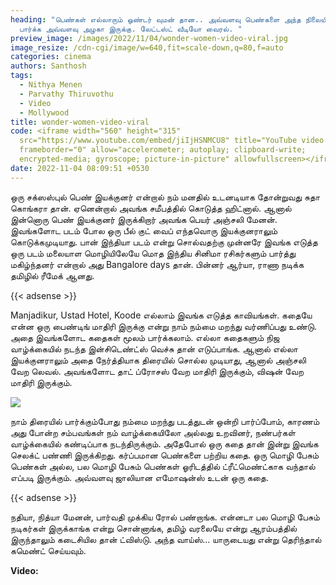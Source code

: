 ```yaml
---
heading: "பெண்கள் எல்லாரும் ஒண்டர் வுமன் தான.. அவ்வளவு பெண்களை அந்த நிலையில்
  பார்க்க அவ்வளவு அழகா இருக்கு. லேட்டஸ்ட் வீடியோ வைரல். "
preview_image: /images/2022/11/04/wonder-women-video-viral.jpg
image_resize: /cdn-cgi/image/w=640,fit=scale-down,q=80,f=auto
categories: cinema
authors: Santhosh
tags:
  - Nithya Menen
  - Parvathy Thiruvothu
  - Video
  - Mollywood
title: wonder-women-video-viral
code: <iframe width="560" height="315"
  src="https://www.youtube.com/embed/jiIjHSNMCU8" title="YouTube video player"
  frameborder="0" allow="accelerometer; autoplay; clipboard-write;
  encrypted-media; gyroscope; picture-in-picture" allowfullscreen></iframe>
date: 2022-11-04 08:09:51 +0530
---
```

ஒரு சக்ஸஸ்புல் பெண் இயக்குனர் என்றால் நம் மனதில் உடனடியாக தோன்றுவது சுதா கொங்கரா தான். ஏனென்றால் அவங்க சமீபத்தில் கொடுத்த ஹிட்னால். ஆனால் இன்னொரு பெண் இயக்குனர் இருக்கிறார் அவங்க பெயர் அஞ்சலி மேனன். இவங்களோட படம் போல ஒரு பீல் குட் வைப் எந்தவொரு இயக்குனராலும் கொடுக்கமுடியாது. பான் இந்தியா படம் என்று சொல்வதற்கு முன்னரே இவங்க எடுத்த ஒரு படம் மலையாள மொழியிலேயே மொத இந்திய சினிமா ரசிகர்களும் பார்த்து மகிழ்ந்தனர் என்றால் அது Bangalore days தான்.  பின்னர் ஆர்யா, ராணா நடிக்க தமிழில் ரீமேக் ஆனது.

{{< adsense >}}

Manjadikur, Ustad Hotel, Koode எல்லாம் இவங்க எடுத்த காவியங்கள். கதையே என்ன ஒரு பைண்டிங் மாதிரி இருக்கு என்று நாம் நம்மை மறந்து வர்ணிப்பது உண்டு. அதை இவங்களோட கதைகள் மூலம் பார்க்கலாம். எல்லா கதைகளும் நிஜ வாழ்க்கையில் நடந்த இன்சிடெண்ட்ஸ் வெச்சு தான் எடுப்பாங்க. ஆனால் எல்லா இயக்குனராலும் அதை நேர்த்தியாக திரையில் சொல்ல முடியாது, ஆனால் அஞ்சலி வேற லெவல். அவங்களோட தாட் ப்ரோசஸ் வேற மாதிரி இருக்கும், விஷன் வேற மாதிரி இருக்கும்.

![](/images/2022/11/04/wonder-women-video-viral-1.jpg)

நாம் திரையில் பார்க்கும்போது நம்மை மறந்து படத்துடன் ஒன்றி பார்ப்போம், காரணம் அது போன்ற சம்பவங்கள் நம் வாழ்க்கையிலோ அல்லது உறவினர், நண்பர்கள் வாழ்க்கையில் கண்டிப்பாக நடந்திருக்கும். அதேபோல் ஒரு கதை தான் இன்று இவங்க செலக்ட் பண்ணி இருக்கிறது. கர்ப்பமான பெண்களை பற்றிய கதை. ஒரு மொழி பேசும் பெண்கள் அல்ல, பல மொழி பேசும் பெண்கள் ஓரிடத்தில் ட்ரீட்மெண்ட்காக வந்தால் எப்படி இருக்கும். அவ்வளவு ஜாலியான எமோஷன்ஸ் உடன் ஒரு கதை.

{{< adsense >}}

நதியா, நித்யா மேனன், பார்வதி முக்கிய ரோல் பண்றாங்க. என்னடா பல மொழி பேசும் நடிகர்கள் இருக்காங்க என்று சொன்னாங்க, தமிழ் வரலையே என்று ஆரம்பத்தில் இருந்தாலும் கடைசியில தான் ட்விஸ்டு. அந்த வாய்ஸ்... யாருடையது என்று தெரிந்தால் கமெண்ட் செய்யவும்.  

**V﻿ideo:**